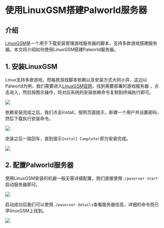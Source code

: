 # 使用LinuxGSM搭建Palworld服务器

## 介绍
[LinuxGSM](https://linuxgsm.com/servers)是一个用于下载安装管理游戏服务器的脚本，支持多款游戏搭建服务器。本文将介绍如何使用LinuxGSM搭建Palworld服务器。

## 1. 安装LinuxGSM

Linux支持多款游戏，而每款游戏脚本依赖以及安装方式大同小异，这边以Palworld为例，我们需要进入[LinuxGSM官网](https://linuxgsm.com/servers)，找到需要部署的游戏服务器
，点击进入，然后按图示操作，将对应系统的安装依赖命令复制到终端执行即可。

![](https://cn-sy1.rains3.com/rainyun-assets/pic/2024/02/20240228150019_8f9dbf403054bc38cd385d0723efa5d6.png)

依赖安装完成之后，我们点击Install，按照页面提示，新建一个用户并设置密码，然后下载执行安装命令。

![](https://cn-sy1.rains3.com/rainyun-assets/pic/2024/02/20240228150352_e9e0c1f4adbadc8c5ed27bb8e40f200a.png)

安装之后一路回车，直到提示`Install Complete!`即为安装完成。

![](https://cn-sy1.rains3.com/rainyun-assets/pic/2024/02/20240228152039_4e96300f022ad0fbac0762897e25f971.png)

## 2. 配置Palworld服务器

使用LinuxGSM安装的机器一般无需详细配置，我们直接使用`./pwserver start`启动服务器即可。

![](https://cn-sy1.rains3.com/rainyun-assets/pic/2024/02/20240228152757_1b278b960a18eaddbf5943d7823fb205.png)

启动成功后我们可以使用`./pwserver details`查看服务器信息，详细的命令而已早linuxGSM上找到。

![](https://cn-sy1.rains3.com/rainyun-assets/pic/2024/02/20240228152857_cb79a52be68fbe84f95d726e086dcfe5.png)

